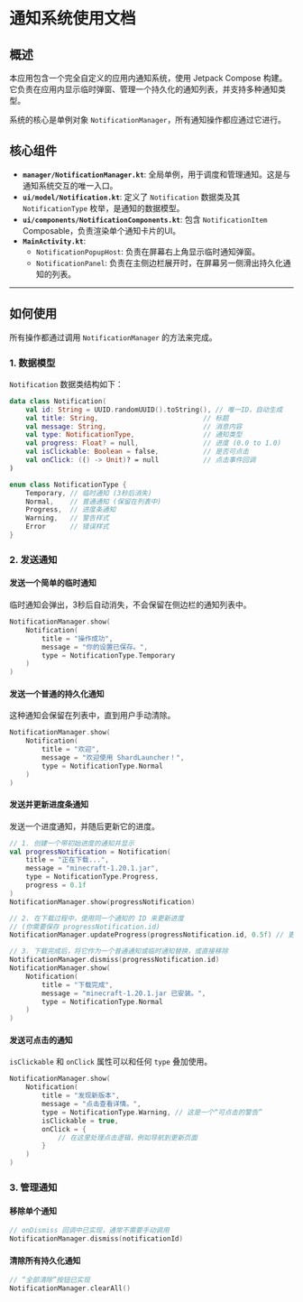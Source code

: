# 通知系统使用文档

## 概述

本应用包含一个完全自定义的应用内通知系统，使用 Jetpack Compose 构建。它负责在应用内显示临时弹窗、管理一个持久化的通知列表，并支持多种通知类型。

系统的核心是单例对象 `NotificationManager`，所有通知操作都应通过它进行。

## 核心组件

- **`manager/NotificationManager.kt`**: 全局单例，用于调度和管理通知。这是与通知系统交互的唯一入口。
- **`ui/model/Notification.kt`**: 定义了 `Notification` 数据类及其 `NotificationType` 枚举，是通知的数据模型。
- **`ui/components/NotificationComponents.kt`**: 包含 `NotificationItem` Composable，负责渲染单个通知卡片的UI。
- **`MainActivity.kt`**: 
    - `NotificationPopupHost`: 负责在屏幕右上角显示临时通知弹窗。
    - `NotificationPanel`: 负责在主侧边栏展开时，在屏幕另一侧滑出持久化通知的列表。

---

## 如何使用

所有操作都通过调用 `NotificationManager` 的方法来完成。

### 1. 数据模型

`Notification` 数据类结构如下：

```kotlin
data class Notification(
    val id: String = UUID.randomUUID().toString(), // 唯一ID，自动生成
    val title: String,                          // 标题
    val message: String,                        // 消息内容
    val type: NotificationType,                 // 通知类型
    val progress: Float? = null,                // 进度 (0.0 to 1.0)
    val isClickable: Boolean = false,           // 是否可点击
    val onClick: (() -> Unit)? = null           // 点击事件回调
)

enum class NotificationType {
    Temporary, // 临时通知 (3秒后消失)
    Normal,    // 普通通知 (保留在列表中)
    Progress,  // 进度条通知
    Warning,   // 警告样式
    Error      // 错误样式
}
```

### 2. 发送通知

#### 发送一个简单的临时通知

临时通知会弹出，3秒后自动消失，不会保留在侧边栏的通知列表中。

```kotlin
NotificationManager.show(
    Notification(
        title = "操作成功",
        message = "你的设置已保存。",
        type = NotificationType.Temporary
    )
)
```

#### 发送一个普通的持久化通知

这种通知会保留在列表中，直到用户手动清除。

```kotlin
NotificationManager.show(
    Notification(
        title = "欢迎",
        message = "欢迎使用 ShardLauncher！",
        type = NotificationType.Normal
    )
)
```

#### 发送并更新进度条通知

发送一个进度通知，并随后更新它的进度。

```kotlin
// 1. 创建一个带初始进度的通知并显示
val progressNotification = Notification(
    title = "正在下载...",
    message = "minecraft-1.20.1.jar",
    type = NotificationType.Progress,
    progress = 0.1f
)
NotificationManager.show(progressNotification)

// 2. 在下载过程中，使用同一个通知的 ID 来更新进度
// (你需要保存 progressNotification.id)
NotificationManager.updateProgress(progressNotification.id, 0.5f) // 更新到 50%

// 3. 下载完成后，将它作为一个普通通知或临时通知替换，或直接移除
NotificationManager.dismiss(progressNotification.id)
NotificationManager.show(
    Notification(
        title = "下载完成",
        message = "minecraft-1.20.1.jar 已安装。",
        type = NotificationType.Normal
    )
)
```

#### 发送可点击的通知

`isClickable` 和 `onClick` 属性可以和任何 `type` 叠加使用。

```kotlin
NotificationManager.show(
    Notification(
        title = "发现新版本",
        message = "点击查看详情。",
        type = NotificationType.Warning, // 这是一个“可点击的警告”
        isClickable = true,
        onClick = { 
            // 在这里处理点击逻辑，例如导航到更新页面
        }
    )
)
```

### 3. 管理通知

#### 移除单个通知

```kotlin
// onDismiss 回调中已实现，通常不需要手动调用
NotificationManager.dismiss(notificationId)
```

#### 清除所有持久化通知

```kotlin
// “全部清除”按钮已实现
NotificationManager.clearAll()
```
